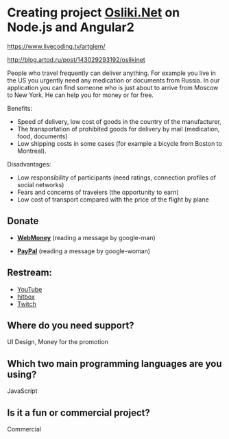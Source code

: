 Creating project [Osliki.Net](http://Osliki.Net) on Node.js and Angular2
============================

https://www.livecoding.tv/artglem/

http://blog.artod.ru/post/143029293192/oslikinet

People who travel frequently can deliver anything. For example you live in the US you urgently need any medication or documents from Russia. In our application you can find someone who is just about to arrive from Moscow to New York. He can help you for money or for free.

Benefits:
- Speed ​​of delivery, low cost of goods in the country of the manufacturer,
- The transportation of prohibited goods for delivery by mail (medication, food, documents)
- Low shipping costs in some cases (for example a bicycle from Boston to Montreal).

Disadvantages:
- Low responsibility of participants (need ratings, connection profiles of social networks)
- Fears and concerns of travelers (the opportunity to earn)
- Low cost of transport compared with the price of the flight by plane


Donate
------------------
- **[WebMoney](http://www.donationalerts.ru/r/artglem "")** (reading a message by google-man)

- **[PayPal](https://www.twitchalerts.com/donate/artglem "")** (reading a message by google-woman)


Restream:
------------------
- [YouTube](https://www.youtube.com/channel/UC-KkDaKuVRH9lDC7EgI4P9w "")
- [hitbox](http://www.hitbox.tv/Artglem "")
- [Twitch](http://www.twitch.tv/artglem "")


Where do you need support?
------------------
UI Design, Money for the promotion


Which two main programming languages are you using?
------------------
JavaScript

Is it a fun or commercial project?
------------------
Commercial

